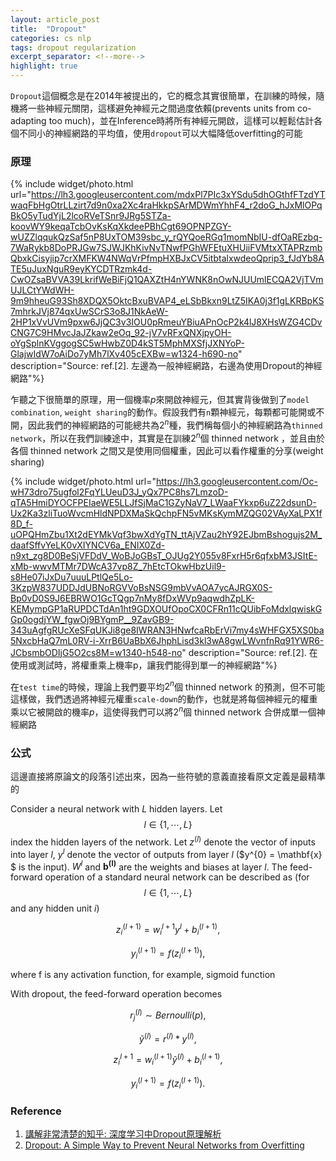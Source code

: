 ```yaml
---
layout: article_post
title:  "Dropout"
categories: cs nlp
tags: dropout regularization
excerpt_separator: <!--more-->
highlight: true
---
```


`Dropout`這個概念是在2014年被提出的，它的概念其實很簡單，在訓練的時候，隨機將一些神經元關閉，這樣避免神經元之間過度依賴(prevents units from co-adapting too much)，並在Inference時將所有神經元開啟，這樣可以輕鬆估計各個不同小的神經網路的平均值，使用`dropout`可以大幅降低overfitting的可能

<!-- more -->

### 原理

{% include widget/photo.html url="https://lh3.googleusercontent.com/mdxPl7PIc3xYSdu5dhOGthfFTzdYTwaqFbHgOtrLLzirt7d9n0xa2Xc4raHkkpSArMDWmYhhF4_r2doG_hJxMlOPqBkO5yTudYjL2lcoRVeTSnr9JRg5STZa-koovWY9keqaTcbOvKsKqXkdeePBhCgt69OPNPZGY-wUZZlqqukQzSaf5nP8UxTOM39sbc_y_rQYQoeRGq1momNbIU-dfOaREzbq-7WaRykb8DoPRJGw7SJWJKhKivNvTNwfPGhWFEtuXHUiiFVMtxXTAPRzmbQbxkCisyjip7crXMFKW4NWqVrPfmpHXBJxCV5itbtalxwdeoQprip3_fJdYb8ATE5uJuxNguR9eyKYCDTRzmk4d-CwOZsaBVVA39LkrifWeBiFjQ1QAXZtH4nYWNK8nOwNJUUmlECQA2VjTVmUJLCtYWdWH-9m9hheuG93Sh8XDQX5OktcBxuBVAP4_eLSbBkxn9LtZ5IKA0j3f1gLKRBpKS7mhrkJVj874qxUwSCrS3o8J1NkAeW-2HP1xVvUVm9pxw6JjQC3v3IOU0pRmeuYBiuAPnOcP2k4lJ8XHsWZG4CDvCNG7C9HMvcJaJZkaw2eOq_92-jV7vRFxQNXjpyOH-oYgSplnKVggogSC5wHwbZ0D4kST5MphMXSfjJXNYoP-GlajwIdW7oAiDo7yMh7lXv405cEXBw=w1324-h690-no" description="Source: ref.[2]. 左邊為一般神經網路，右邊為使用Dropout的神經網路"%}

乍聽之下很簡單的原理，用一個機率$p$來開啟神經元，但其實背後做到了`model combination`, `weight sharing`的動作。假設我們有`n`顆神經元，每顆都可能開或不開，因此我們的神經網路的可能總共為$2^{n}$種，我們稱每個小的神經網路為`thinned network`，所以在我們訓練途中，其實是在訓練$2^{n}$個 thinned network ，並且由於各個 thinned network 之間又是使用同個權重，因此可以看作權重的分享(weight sharing)

{% include widget/photo.html url="https://lh3.googleusercontent.com/Oc-wH73dro75ugfol2FqYLUeuD3J_yQx7PC8hs7LmzoD-qTA5HmiDYOCFPEIaeWE5LLJfSjMaC1GZyNaV7_LWaaFYkxp6uZ22dsunD-Ux2Ka3zliTuoWvcmHldNPDXMaSkQchpFN5vMKsKymMZQG02VAyXaLPX1f8D_f-uOPQHmZbu1Xt2dEYMkVqf3bwXdYgTN_ttAjVZau2hY92EJbmBshogujs2M_daafSffvYeLK0vXIYNCV6a_ENIX0Zd-n9xt_zg8D0BeSjVFDdV_WoBJoGBsT_OJUg2Y055v8FxrH5r6qfxbM3JSItE-xMb-wwvMTMr7DWcA37vp8Z_7hEtcTOkwHbzUil9-s8He07iJxDu7uuuLPtlQe5Lo-3KzpW837UDDJdUBNoRGVVoBsNSG9mbVvAOA7ycAJRGX0S-Bp0vD0S9J6EBRWO1GcTQgp7nMy8fDxWVp9aqwdhZpLK-KEMympGP1aRUPDCTdAn1ht9GDXOUfOpoCX0CFRn11cQUibFoMdxlqwiskGGp0ogdjYW_fgwOj9BYgmP__9ZavGB9-343uAgfgRUcXeSFqUKJi8ge8IWRAN3HNwfcaRbErVi7my4sWHFGX5XS0ba5NxcbHaQ7mL0RV-i-XrrB6UaBbX6JhphLisd3kl3wA8gwLWvnfnRq91YWR6-JCbsmbODIjG5O2cs8M=w1340-h548-no" description="Source: ref.[2]. 在使用或測試時，將權重乘上機率p，讓我們能得到單一的神經網路"%}

在`test time`的時候，理論上我們要平均$2^{n}$個 thinned network 的預測，但不可能這樣做，我們透過將神經元權重`scale-down`的動作，也就是將每個神經元的權重乘以它被開啟的機率$p$，這使得我們可以將$2^{n}$個 thinned network 合併成單一個神經網路


### 公式

這邊直接將原論文的段落引述出來，因為一些符號的意義直接看原文定義是最精準的

Consider a neural network with $L$ hidden layers. Let $$ l \in \left \{ 1, \cdots , L \right \} $$ index the hidden layers of the network. Let $z^{(l)}$ denote the vector of inputs into layer $l$, $y^{l}$ denote the vector of outputs from layer $l$ ($y^{0} = \mathbf{x} $ is the input). $W^{l}$ and $\mathbf{b^{(l)}}$ are the weights and biases at layer $l$. The feed-forward operation of a standard neural network can be described as (for $$ l \in \left \{ 1, \cdots , L \right \} $$ and any hidden unit $i$)

$$ z_{i}^{(l+1)} = w_{i}^{l+1} y^{l} + b_{i}^{(l+1)}, $$

$$ y_{i}^{(l+1)} = f(z_{i}^{(l+1)}), $$

where f is any activation function, for example, sigmoid function

With dropout, the feed-forward operation becomes

$$ r_{j}^{(l)} \sim \textit{Bernoulli} (p),$$

$$ \tilde{y}^{(l)} = r^{(l)} \ast y^{(l)},$$

$$ z_{i}^{l+1} = w_{i}^{(l+1)} \tilde{y}^{(l)} + b_{i}^{(l+1)},$$

$$ y_{i}^{(l+1)} = f(z_{i}^{(l+1)}).$$


### Reference

1. [講解非常清楚的知乎: 深度学习中Dropout原理解析](https://zhuanlan.zhihu.com/p/38200980)
2. [Dropout: A Simple Way to Prevent Neural Networks from Overfitting](http://jmlr.org/papers/volume15/srivastava14a/srivastava14a.pdf)
